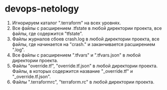 # devops-netology
1) Игнорируем каталог ".terraform" на всех уровнях.
2) Все файлы с расширением .tfstate в любой директории проекта, все файлы, где содержится "tfstate".
3) Файлы журналов сбоев crash.log в любой директории проекта, все файлы, где начинается на "crash." и заканчивается расширением ".log".
4) Все файлы с расширением ".tfvars" и ".tfvars.json" в любой директории проекта.
5) Файлы "override.tf", "override.tf.json" в любой директории проекта. Файлы, в которых содержится название "_override.tf" и "_override.tf.json".
6) Файлы ".terraformrc", "terraform.rc" в любой директории проекта.